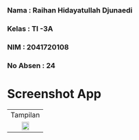 ### **Nama**      : Raihan Hidayatullah Djunaedi
### **Kelas**     : TI -3A
### **NIM**       : 2041720108
### **No Absen**  : 24
# 

# Screenshot App

<table>
  <tr align="center">
    <td>Tampilan</td>
  </tr>
  <tr align="center">
    <td><img src="https://user-images.githubusercontent.com/95725937/200475613-3ecfe8a9-2846-4d9a-867c-db446050591a.jpg" width=50% height=50%></td>
  </tr>
 </table>

